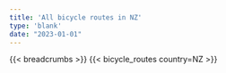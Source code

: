 ```yaml
---
title: 'All bicycle routes in NZ'
type: 'blank'
date: "2023-01-01"
---
```


{{< breadcrumbs >}}
{{< bicycle_routes country=NZ >}}
